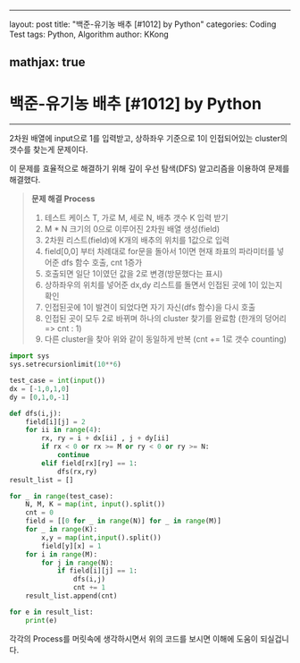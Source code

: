 

---
layout: post
title:  "백준-유기농 배추 [#1012] by Python"
categories: Coding Test
tags: Python, Algorithm
author: KKong

mathjax: true
---



# 백준-유기농 배추 [#1012] by Python



[문제 링크]: https://www.acmicpc.net/problem/1012

------



2차원 배열에 input으로 1를 입력받고,  상하좌우 기준으로 1이 인접되어있는 cluster의 갯수를 찾는게 문제이다.

이 문제를 효율적으로 해결하기 위해 깊이 우선 탐색(DFS) 알고리즘을 이용하여 문제를 해결했다. 



> **문제 해결 Process**
>
> 1.  테스트 케이스 T,  가로 M, 세로 N, 배추 갯수 K 입력 받기
> 2.  M * N 크기의 0으로 이루어진 2차원 배열 생성(field)
> 3.  2차원 리스트(field)에  K개의 배추의 위치를 1값으로 입력 
> 4. field[0,0] 부터 차례대로 for문을 돌아서 1이면 현재 좌표의 파라미터를 넣어준 dfs 함수 호출, cnt 1증가
> 5. 호출되면 일단 1이였던 값을 2로 변경(방문했다는 표시)
> 6. 상하좌우의 위치를 넣어준 dx,dy 리스트를 돌면서 인접된 곳에 1이 있는지 확인
> 7. 인접된곳에 1이 발견이 되었다면 자기 자신(dfs 함수)을 다시 호출 
> 8. 인접된 곳이 모두 2로 바뀌며 하나의 cluster 찾기를 완료함 (한개의 덩어리 => cnt : 1)
> 9. 다른 cluster을 찾아 위와 같이 동일하게 반복 (cnt += 1로 갯수 counting)



```python
import sys
sys.setrecursionlimit(10**6)

test_case = int(input())
dx = [-1,0,1,0]
dy = [0,1,0,-1]

def dfs(i,j):
    field[i][j] = 2
    for ii in range(4):
        rx, ry = i + dx[ii] , j + dy[ii]
        if rx < 0 or rx >= M or ry < 0 or ry >= N:
            continue
        elif field[rx][ry] == 1:
            dfs(rx,ry)
result_list = []

for _ in range(test_case):
    N, M, K = map(int, input().split())
    cnt = 0
    field = [[0 for _ in range(N)] for _ in range(M)]
    for _ in range(K):
        x,y = map(int,input().split())
        field[y][x] = 1
    for i in range(M):
        for j in range(N):
            if field[i][j] == 1:
                dfs(i,j)
                cnt += 1
    result_list.append(cnt)

for e in result_list:
    print(e)


```



각각의 Process를 머릿속에 생각하시면서 위의 코드를 보시면 이해에 도움이 되실겁니다. 
